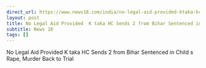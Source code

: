 ```yaml
---
direct_url: https://www.news18.com/india/no-legal-aid-provided-ktaka-hc-sends-2-from-bihar-sentenced-in-childs-rape-murder-back-to-trial-8676717.html
layout: post
title: No Legal Aid Provided  K taka HC Sends 2 from Bihar Sentenced in Child s Rape, Murder Back to Trial
subtitle: News 18
tags: []
---
```


No Legal Aid Provided  K taka HC Sends 2 from Bihar Sentenced in Child s Rape, Murder Back to Trial
